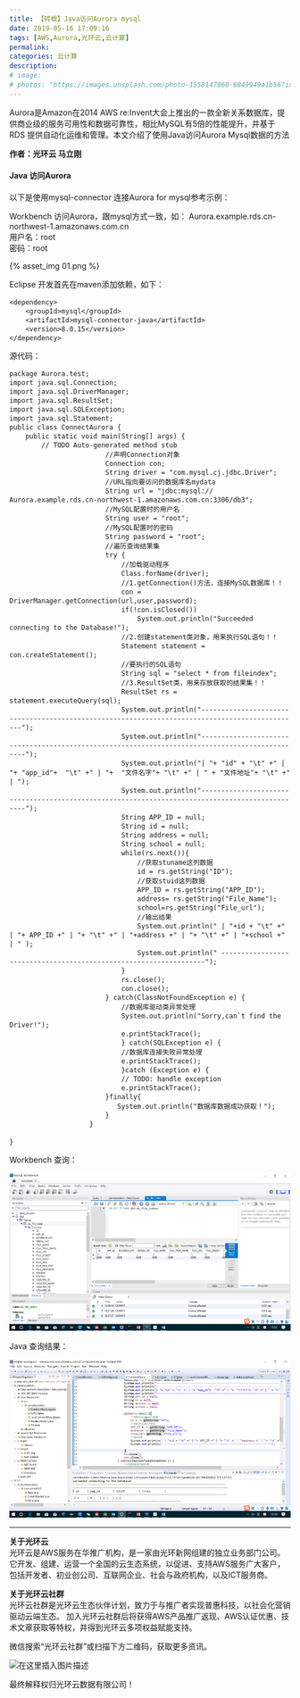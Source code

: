 ```yaml
---
title: 【转载】Java访问Aurora mysql
date: 2019-05-16 17:09:16
tags: [AWS,Aurora,光环云,云计算]
permalink:
categories: 云计算
description:
# image:
# photos: "https://images.unsplash.com/photo-1558147060-6849949a1b56?ixlib=rb-1.2.1&auto=format&fit=crop&w=1000&q=80"
---
```

<p class="description">Aurora是Amazon在2014 AWS re:Invent大会上推出的一款全新关系数据库，提供商业级的服务可用性和数据可靠性，相比MySQL有5倍的性能提升，并基于RDS 提供自动化运维和管理。本文介绍了使用Java访问Aurora Mysql数据的方法</p>

<!-- <img src="aurora.jpg" alt="" style="width:100%" /> -->

<!-- more -->

**作者：光环云  马立刚**  

#### Java 访问Aurora
以下是使用mysql-connector 连接Aurora for mysql参考示例：

Workbench 访问Aurora，跟mysql方式一致，如： 
Aurora.example.rds.cn-northwest-1.amazonaws.com.cn  
用户名：root  
密码：root

{% asset_img 01.png %}
<!-- ![01](Java-AuroraMysql/01.png) -->

Eclipse 开发首先在maven添加依赖，如下：  
```
<dependency>
    <groupId>mysql</groupId>
    <artifactId>mysql-connector-java</artifactId>
    <version>8.0.15</version>
</dependency>
```

源代码：  
```
package Aurora.test;
import java.sql.Connection;
import java.sql.DriverManager;
import java.sql.ResultSet;
import java.sql.SQLException;
import java.sql.Statement;
public class ConnectAurora {
	public static void main(String[] args) {
		// TODO Auto-generated method stub
				        //声明Connection对象
				        Connection con;
				        String driver = "com.mysql.cj.jdbc.Driver";
				        //URL指向要访问的数据库名mydata
				        String url = "jdbc:mysql:// Aurora.example.rds.cn-northwest-1.amazonaws.com.cn:3306/db3";
				        //MySQL配置时的用户名
				        String user = "root";
				        //MySQL配置时的密码
				        String password = "root";
				        //遍历查询结果集
				        try {
				            //加载驱动程序
				            Class.forName(driver);
				            //1.getConnection()方法，连接MySQL数据库！！
				            con = DriverManager.getConnection(url,user,password);
				            if(!con.isClosed())
				                System.out.println("Succeeded connecting to the Database!");
				            //2.创建statement类对象，用来执行SQL语句！！
				            Statement statement = con.createStatement();
				            //要执行的SQL语句
				            String sql = "select * from fileindex";
				            //3.ResultSet类，用来存放获取的结果集！！
				            ResultSet rs = statement.executeQuery(sql);
				            System.out.println("-----------------------------------------------------------------------------------------------");		         
				            System.out.println("------------------------------------------------------------------------------------------------");  
				            System.out.println("| "+ "id" + "\t" +" | "+ "app_id"+  "\t" +" | "+  "文件名字"+ "\t" +" | " + "文件地址"+ "\t" +" | ");  
				            System.out.println("------------------------------------------------------------------------------------------------");  			             
				            String APP_ID = null;
				            String id = null;
				            String address = null;
				            String school = null;
				            while(rs.next()){
				                //获取stuname这列数据
				                id = rs.getString("ID");
				                //获取stuid这列数据
				                APP_ID = rs.getString("APP_ID");
		                        address= rs.getString("File_Name");
		                        school=rs.getString("File_url");
				                //输出结果
				                System.out.println(" | "+id + "\t" +" | "+ APP_ID +" | "+ "\t" +" | "+address +" | "+ "\t" +" | "+school +" | " );
				                System.out.println(" ------------------------------------------------------------------");  
				            }
				            rs.close();
				            con.close();
				        } catch(ClassNotFoundException e) {   
				            //数据库驱动类异常处理
				            System.out.println("Sorry,can`t find the Driver!");   
				            e.printStackTrace();   
				            } catch(SQLException e) {
				            //数据库连接失败异常处理
				            e.printStackTrace();  
				            }catch (Exception e) {
				            // TODO: handle exception
				            e.printStackTrace();
				        }finally{
				           System.out.println("数据库数据成功获取！");
				        }
				    }

}
```

Workbench 查询：  

![在这里插入图片描述](Java-AuroraMysql/02.png)

Java 查询结果：  

![在这里插入图片描述](Java-AuroraMysql/03.png)  
****
**关于光环云**  
光环云是AWS服务在华推广机构，是一家由光环新网组建的独立业务部门公司。它开发、组建、运营一个全国的云生态系统，以促进、支持AWS服务广大客户，包括开发者、初业创公司、互联网企业、社会与政府机构，以及ICT服务商。

**关于光环云社群**  
光环云社群是光环云生态伙伴计划，致力于与推广者实现普惠科技，以社会化营销驱动云端生态。
加入光环云社群后将获得AWS产品推广返现、AWS认证优惠、技术文章获取等特权，并得到光环云多项权益赋能支持。


微信搜索“光环云社群”或扫描下方二维码，获取更多资讯。

![在这里插入图片描述](comJava-AuroraMysql/推广二维码.png)   

最终解释权归光环云数据有限公司！